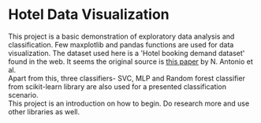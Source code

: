 # Hotel Data Visualization
This project is a basic demonstration of exploratory data analysis and classification. Few maxplotlib and pandas functions are used for data visualization. The dataset used here is a 'Hotel booking demand dataset' found in the web. It seems the original source is [this paper](https://doi.org/10.1016/j.dib.2018.11.126) by N. Antonio et al.<br>  Apart from this, three classifiers- SVC, MLP and Random forest classifier from scikit-learn library are also used for a presented classification scenario.<br>  This project is an introduction on how to begin. Do research more and use other libraries as well.
